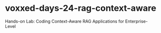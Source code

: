 # voxxed-days-24-rag-context-aware
Hands-on Lab: Coding Context-Aware RAG Applications for Enterprise-Level
